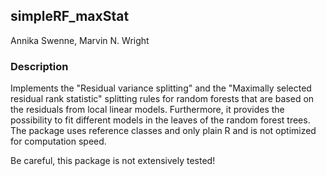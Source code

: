 ## simpleRF_maxStat
Annika Swenne, Marvin N. Wright

### Description
Implements the "Residual variance splitting" and the "Maximally selected residual rank statistic" splitting rules for random forests that are based on the residuals from local linear models. Furthermore, it provides the possibility to fit different models in the leaves of the random forest trees. The package uses reference classes and only plain R and is not optimized for computation speed. 

Be careful, this package is not extensively tested!
